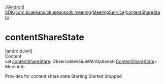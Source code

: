 //[Android SDK](../../../index.md)/[com.bluejeans.bluejeanssdk.meeting](../index.md)/[MeetingService](index.md)/[contentShareState](content-share-state.md)



# contentShareState  
[androidJvm]  
Content  
val [contentShareState](content-share-state.md): ObservableValueWithOptional<[ContentShareState](../-content-share-state/index.md)>  
More info  


Provides for content share state Starting Started Stopped

  



